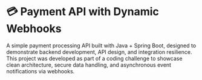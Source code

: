 # 💳 Payment API with Dynamic Webhooks
A simple payment processing API built with Java + Spring Boot, designed to demonstrate backend development, API design, and integration resilience. This project was developed as part of a coding challenge to showcase clean architecture, secure data handling, and asynchronous event notifications via webhooks.
